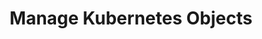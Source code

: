---
title: "Manage Kubernetes Objects"
description: Declarative and imperative paradigms for interacting with the Kubernetes API.
weight: 100
---